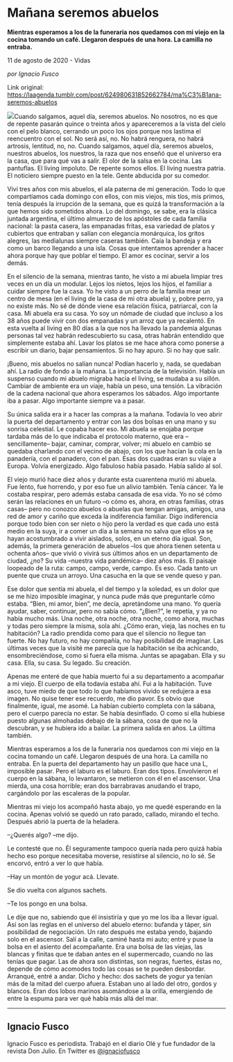 # Mañana seremos abuelos

**Mientras esperamos a los de la funeraria nos quedamos con mi viejo en la cocina tomando un café. Llegaron después de una hora. La camilla no entraba.**

11 de agosto de 2020 - Vidas

_por Ignacio Fusco_

Link original: https://laagenda.tumblr.com/post/624980631852662784/ma%C3%B1ana-seremos-abuelos

![](https://64.media.tumblr.com/1693cbe200dac2c5cec858f629f9d6c5/a22f1a6191e68cda-52/s500x750/cea769b344a64b49d05561591e7697c79d013349.jpg)Cuando salgamos, aquel día, seremos abuelos. No nosotros, no es que de repente pasarán quince o treinta años y apareceremos a la vista del cielo con el pelo blanco, cerrando un poco los ojos porque nos lastima el reencuentro con el sol. No será así, no. No habrá renguera, no habrá artrosis, lentitud, no, no. Cuando salgamos, aquel día, seremos abuelos, nuestros abuelos, los nuestros, la raza que nos enseñó que el universo era la casa, que para qué vas a salir. El olor de la salsa en la cocina. Las pantuflas. El living impoluto. De repente somos ellos. El living nuestra patria. El noticiero siempre puesto en la tele. Gente abducida por su comedor.


Viví tres años con mis abuelos, el ala paterna de mi generación. Todo lo que compartíamos cada domingo con ellos, con mis viejos, mis tíos, mis primos, tenía después la irrupción de la semana, que es quizá la transformación a la que hemos sido sometidos ahora. Lo del domingo, se sabe, era la clásica juntada argentina, el último almuerzo de los apóstoles de cada familia nacional: la pasta casera, las empanadas fritas, esa variedad de platos y cubiertos que entraban y salían con elegancia monárquica, los gritos alegres, las medialunas siempre caseras también. Caía la bandeja y era como un barco llegando a una isla. Cosas que intentamos aprender a hacer ahora porque hay que poblar el tiempo. El amor es cocinar, servir a los demás. 


En el silencio de la semana, mientras tanto, he visto a mi abuela limpiar tres veces en un día un modular. Lejos los nietos, lejos los hijos, el familiar a cuidar siempre fue la casa. Yo he visto a un perro de la familia mear un centro de mesa (en el living de la casa de mi otra abuela) y, pobre perro, ya no existe más. No sé de dónde viene esa relación física, patriarcal, con la casa. Mi abuela era su casa. Yo soy un nómade de ciudad que incluso a los 38 años puede vivir con dos empanadas y un arroz que ya recalentó. En esta vuelta al living en 80 días a la que nos ha llevado la pandemia algunas personas tal vez habrán redescubierto su casa, otras habrán entendido que simplemente estaba ahí. Lavar los platos se me hace ahora como ponerse a escribir un diario, bajar pensamientos. Si no hay apuro. Si no hay que salir. 


¡Bueno, mis abuelos no salían nunca! Podían hacerlo y, nada, se quedaban ahí. La radio de fondo a la mañana. La importancia de la televisión. Había un suspenso cuando mi abuelo migraba hacia el living, se mudaba a su sillón. Cambiar de ambiente era un viaje, había un peso, una tensión. La vibración de la cadena nacional que ahora esperamos los sábados. Algo importante iba a pasar. Algo importante siempre va a pasar.


Su única salida era ir a hacer las compras a la mañana. Todavía lo veo abrir la puerta del departamento y entrar con las dos bolsas en una mano y su sonrisa celestial. Le copaba hacer eso. Mi abuela se enojaba porque tardaba más de lo que indicaba el protocolo materno, que era –sencillamente– bajar, caminar, comprar, volver; mi abuelo en cambio se quedaba charlando con el vecino de abajo, con los que hacían la cola en la panadería, con el panadero, con el pan. Esas dos cuadras eran su viaje a Europa. Volvía energizado. Algo fabuloso había pasado. Había salido al sol. 


El viejo murió hace diez años y durante esta cuarentena murió mi abuela. Fue lento, fue horrendo, y por eso fue un alivio también. Tenía cáncer. Ya le costaba respirar, pero además estaba cansada de esa vida. Yo no sé cómo serán las relaciones en un futuro –o cómo es, ahora, en otras familias, otras casas– pero no conozco abuelos o abuelas que tengan amigas, amigos, una red de amor y cariño que exceda la indiferencia familiar. Digo indiferencia porque todo bien con ser nieto o hijo pero la verdad es que cada uno está medio en la suya, ir a comer un día a la semana no salva que ellos ya se hayan acostumbrado a vivir aislados, solos, en un eterno día igual. Son, además, la primera generación de abuelos –los que ahora tienen setenta u ochenta años– que vivió o vivirá sus últimos años en un departamento de ciudad, ¿no? Su vida –nuestra vida pandémica– diez años más. El paisaje loopeado de la ruta: campo, campo, verde, campo. Es eso. Cada tanto un puente que cruza un arroyo. Una casucha en la que se vende queso y pan.

Ese dolor que sentía mi abuela, el del tiempo y la soledad, es un dolor que se me hizo imposible imaginar, y nunca pude más que preguntarle cómo estaba. “Bien, mi amor, bien”, me decía, apretándome una mano. Yo quería ayudar, saber, continuar, pero no sabía cómo. “¿Bien?”, le repetía, y ya no había mucho más. Una noche, otra noche, otra noche, como ahora, muchas y todas pero siempre la misma, sola ahí. ¿Cómo eran, vieja, las noches en tu habitación? La radio prendida como para que el silencio no llegue tan fuerte. No hay futuro, no hay compañía, no hay posibilidad de imaginar. Las últimas veces que la visité me parecía que la habitación se iba achicando, ensombreciéndose, como si fuera ella misma. Juntas se apagaban. Ella y su casa. Ella, su casa. Su legado. Su creación.


Apenas me enteré de que había muerto fui a su departamento a acompañar a mi viejo. El cuerpo de ella todavía estaba ahí. Fui a la habitación. Tuve asco, tuve miedo de que todo lo que habíamos vivido se redujera a esa imagen. No quise tener ese recuerdo, me dio pavor. Es obvio que finalmente, igual, me asomé. La habían cubierto completa con la sábana, pero el cuerpo parecía no estar. Se había desinflado. O como si ella hubiese puesto algunas almohadas debajo de la sábana, cosa de que no la descubran, y se hubiera ido a bailar. La primera salida en años. La última también.


Mientras esperamos a los de la funeraria nos quedamos con mi viejo en la cocina tomando un café. Llegaron después de una hora. La camilla no entraba. En la puerta del departamento hay un pasillo que hace una L, imposible pasar. Pero el laburo es el laburo. Eran dos tipos. Envolvieron el cuerpo en la sábana, lo levantaron, se metieron con él en el ascensor. Una mierda, una cosa horrible; eran dos barrabravas anudando el trapo, cargándolo por las escaleras de la popular. 


Mientras mi viejo los acompañó hasta abajo, yo me quedé esperando en la cocina. Apenas volvió se quedó un rato parado, callado, mirando el techo. Después abrió la puerta de la heladera.


–¿Querés algo? –me dijo.

Le contesté que no. Él seguramente tampoco quería nada pero quizá había hecho eso porque necesitaba moverse, resistirse al silencio, no lo sé. Se encorvó, entró a ver lo que había.

–Hay un montón de yogur acá. Llevate. 

Se dio vuelta con algunos sachets. 

–Te los pongo en una bolsa.

Le dije que no, sabiendo que él insistiría y que yo me los iba a llevar igual. Así son las reglas en el universo del abuelo eterno: bufanda y táper, sin posibilidad de negociación. Un rato después me estaba yendo, bajando solo en el ascensor. Salí a la calle, caminé hasta mi auto; entré y puse la bolsa en el asiento del acompañante. Era una bolsa de las viejas, las blancas y finitas que te daban antes en el supermercado, cuando no las tenías que pagar. Las de ahora son distintas, son negras, fuertes, éstas no, depende de cómo acomodes todo las cosas se te pueden desbordar. Arranqué, entré a andar. Dicho y hecho: dos sachets de yogur ya tenían más de la mitad del cuerpo afuera. Estaban uno al lado del otro, gordos y blancos. Eran dos lobos marinos asomándose a la orilla, emergiendo de entre la espuma para ver qué había más allá del mar.




---

Ignacio Fusco
-------------

Ignacio Fusco es periodista. Trabajó en el diario Olé y fue fundador de la revista Don Julio. En Twitter es [@ignaciofusco](https://twitter.com/ignaciofusco) 

